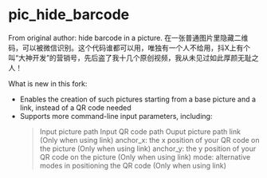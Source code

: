 # pic_hide_barcode
From original author:
hide barcode in a picture. 在一张普通图片里隐藏二维码，可以被微信识别。这个代码谁都可以用，唯独有一个人不给用，抖X上有个叫“大神开发”的营销号，先后盗了我十几个原创视频，我从未见过如此厚颜无耻之人！

What is new in this fork:
- Enables the creation of such pictures starting from a base picture and a link, instead of a QR code needed
- Supports more command-line input parameters, including:
  > Input picture path
  > Input QR code path
  > Ouput picture path
  > link (Only when using link)
  > anchor_x: the x position of your QR code on the picture (Only when using link)
  > anchor_y: the y position of your QR code on the picture (Only when using link)
  > mode: alternative modes in positioning the QR code (Only when using link)
